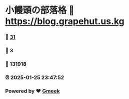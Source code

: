 # 小饅頭の部落格 :link: https://blog.grapehut.us.kg 
### :page_facing_up: [31](https://blog.grapehut.us.kg/tag.html) 
### :speech_balloon: 3 
### :hibiscus: 131918 
### :alarm_clock: 2025-01-25 23:47:52 
### Powered by :heart: [Gmeek](https://github.com/Meekdai/Gmeek)
